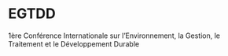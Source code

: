 # EGTDD
1ère Conférence Internationale sur l’Environnement, la Gestion, le Traitement et le Développement Durable
